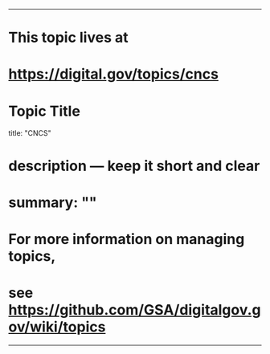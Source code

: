 
---
# This topic lives at
# https://digital.gov/topics/cncs

# Topic Title
title: "CNCS"

# description — keep it short and clear
# summary: ""


# For more information on managing topics,
# see https://github.com/GSA/digitalgov.gov/wiki/topics
---